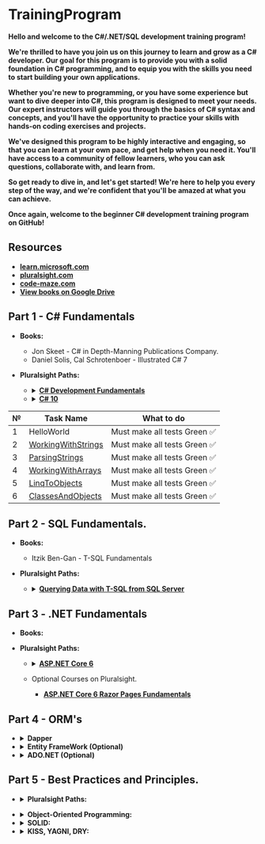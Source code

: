 # TrainingProgram

**Hello and welcome to the C#/.NET/SQL development training program!**

**We're thrilled to have you join us on this journey to learn and grow as a C# developer. Our goal for this program is to provide you with a solid foundation in C# programming, and to equip you with the skills you need to start building your own applications.**

**Whether you're new to programming, or you have some experience but want to dive deeper into C#, this program is designed to meet your needs. Our expert instructors will guide you through the basics of C# syntax and concepts, and you'll have the opportunity to practice your skills with hands-on coding exercises and projects.**

**We've designed this program to be highly interactive and engaging, so that you can learn at your own pace, and get help when you need it. You'll have access to a community of fellow learners, who you can ask questions, collaborate with, and learn from.**

**So get ready to dive in, and let's get started! We're here to help you every step of the way, and we're confident that you'll be amazed at what you can achieve.**

**Once again, welcome to the beginner C# development training program on GitHub!**

## Resources

- <a href="https://learn.microsoft.com/en-us/">**learn.microsoft.com**</a>
- <a href="https://app.pluralsight.com/library/">**pluralsight.com**</a>
- <a href="https://code-maze.com/">**code-maze.com**</a>
- <a href="https://drive.google.com/drive/u/5/folders/0APnGHKQXjx1OUk9PVA">**View books on Google Drive**</a>

<h2>Part 1 - C# Fundamentals</h2>

- **Books:**
  - Jon Skeet - C# in Depth-Manning Publications Company.
  - Daniel Solis, Cal Schrotenboer - Illustrated C# 7
  
- **Pluralsight Paths:**
   
    - <details><summary><a href="https://app.pluralsight.com/paths/skill/csharp"> <strong>C# Development Fundamentals</strong> </a></summary>
      <ul>
        <li>C# 9: The Big Picture. <strong>(OPTIONAL)</strong></li>
        <li>C# 9: Getting Started.</li>
        <li>Controlling Program Flow in C# 9. <strong>(OPTIONAL)</strong></li>
        <li>Introduction to the C# 9 Type System.</li>
        <li>C# 8 Interfaces. <strong>(OPTIONAL)</strong></li>
        <li>C# 9 Generics. <strong>(OPTIONAL)</strong></li>
        <li>Working with Arrays and Collections in C# 9.</li>
        <li>C# 9 Language-Integrated Query. <strong>(LINQ)</strong></li>
        <li>Exception Handling in C# 9.</li>
        <li>Object-Oriented Programming Fundamentals in C#.</li>
      </ul>
    </details>
    
    - <details><summary><a href="https://app.pluralsight.com/paths/skill/c-10"><strong>C# 10</strong></a></summary>
      <ul>
        <li>C# 10 Fundamentals.</li>
        <li>Debugging C# 10.</li>
        <li>C# 10 Dependency Injection.</li>
        <li>C# 10 Design Patterns. <strong>(OPTIONAL)</strong></li>
        <li>Asynchronous Programming in C# 10. <strong>(OPTIONAL)</strong></li>
      </ul>
    </details>

| **№** | **Task Name** | **What to do** |
| ------------- | --------------------------- | -------------------- |
| 1  | <a href=""></a>HelloWorld  | Must make all tests Green ✅|
| 2  | <a href="https://github.com/ImesashviliIrakli/WorkingWithArrays">WorkingWithStrings</a> | Must make all tests Green ✅ |
| 3  | <a href="https://github.com/ImesashviliIrakli/ParsingStrings">ParsingStrings</a> | Must make all tests Green ✅ |
| 4  | <a href="https://github.com/ImesashviliIrakli/WorkingWithArrays">WorkingWithArrays</a> | Must make all tests Green  ✅|
| 5  | <a href="https://github.com/ImesashviliIrakli/LinqToObjects">LinqToObjects</a> | Must make all tests Green ✅|
| 6  | <a href="https://github.com/ImesashviliIrakli/ClassesAndObjects">ClassesAndObjects</a> | Must make all tests Green ✅|

<h2>Part 2 - SQL Fundamentals.</h2>

- **Books:**
  - Itzik Ben-Gan - T-SQL Fundamentals

- **Pluralsight Paths:**

  - <details><summary><a href="https://app.pluralsight.com/paths/skill/querying-data-with-t-sql-from-sql-server"><strong>Querying Data with T-SQL from SQL Server</strong></a></summary>
      <ul>
        <li>Querying Data Using T-SQL.</li>
        <li>Combining and Filtering Data with T-SQL 2019.</li>
        <li>T-SQL Data Manipulation Playbook.</li>
        <li>Capturing Logic with Stored Procedures in T-SQL.</li>
        <li>T-SQL Functions Playbook.</li>
         <li>Querying JSON, XML, and Temporal Data with T-SQL. <strong>(OPTIONAL)</strong></li>
        <li>Handling Errors in T-SQL. <strong>(OPTIONAL)</strong></li>
      </ul>
    </details>
    
<h2>Part 3 - .NET Fundamentals</h2>

- **Books:**

- **Pluralsight Paths:**

  - <details><summary><a href="https://app.pluralsight.com/paths/skill/aspnet-core-6"><strong>ASP.NET Core 6</strong></a></summary>
      <ul>
        <li>ASP.NET Core 6: Big Picture.</li>
        <li>ASP.NET Core 6 Fundamentals.</li>
        <li>Debugging and Error Hangling in ASP.NET Core 6.</li>
        <li>Loggin and Monitorying in ASP.NET Core 6.</li>
        <li>Dependency Injection in ASP.NET Core 6.</li>
      </ul>
    </details>

  - Optional Courses on Pluralsight.
    - <a href="https://app.pluralsight.com/library/courses/asp-dot-net-core-6-razor-pages-fundamentals/table-of-contents">**ASP.NET Core 6 Razor Pages Fundamentals**</a>
    
<h2>Part 4 - ORM's</h2>

  - <details><summary><strong>Dapper</strong></summary>
      <ul>
        <li>Dappers Official Documentaion: <a href="https://dapper-tutorial.net/dapper">Click Here</a></li>
        <li>Pluralsight: <a href="https://dapper-tutorial.net/dapper](https://app.pluralsight.com/library/courses/getting-started-dapper/table-of-contents">Dapper Getting Started</a></li>
      </ul>
    </details>

  - <details><summary><strong>Entity FrameWork (Optional)</strong></summary>
      <ul>
        <li>Microsoft Documentation: <a href="https://learn.microsoft.com/en-us/ef/core/">Entity Framework Core</a></li>
        <li>
          Pluralsight Paths:
          <ul>
            <li><a href="https://app.pluralsight.com/paths/skills/ef-core-6">EF Core 6</a></li>
            <li><a href="https://app.pluralsight.com/paths/skill/entity-framework-core">Entity Framework Core</a></li>
          </ul>
        </li>
      </ul>
    </details>

  - <details><summary><strong>ADO.NET (Optional)</strong></summary>
      <ul>
        <li>
          <strong>Pluralsight Coureses:</strong>
          <ul>
            <li><a href="https://app.pluralsight.com/library/courses/csharp-ado-dotnet-fundamentals/table-of-contents">Implementing ADO.NET 4 with C# 8</a></li>
            <li><a href="https://app.pluralsight.com/library/courses/c-sharp-10-data-access-fundamentals/table-of-contents">Data Access in C# 10 Fundamentals</a></li>
          </ul>
        </li>
      </ul>
    </details>
    
<h2>Part 5 - Best Practices and Principles.</h2>
  
  - <details><summary><strong>Pluralsight Paths:</strong></summary>
      <ul>
        <li> <a href="https://app.pluralsight.com/paths/skills/c-development-best-practices">C# Development Best Practices</a></li>
        <ul>
          <li>Clean Coding Principles in C#.</li>
          <li>Object-Oriented Programming Fundamentals in C#.</li>
          <li>Defensive Coding in C#.</li>
          <li>Refactoring for C# Developers.</li>
          <li>Solid Principles for C# Developers.</li>
          <li>Applying Asynchronous Programming in C# 8.</li>
        </ul>
      </ul>
   </details>
  
  - <details><summary><strong>Object-Oriented Programming:</strong></summary>
      <ul>
        <li><a href="https://learn.microsoft.com/en-us/dotnet/csharp/fundamentals/tutorials/oop">Microsoft</a></li>
        <li><a href="https://www.c-sharpcorner.com/UploadFile/mkagrahari/introduction-to-object-oriented-programming-concepts-in-C-Sharp/">c-sharpcorner</a></li>
        <li><a href="https://www.freecodecamp.org/news/what-is-object-oriented-programming/">FreeCodeCamp</a></li>
        <li><a href="https://www.educba.com/what-is-oop/">educba</a></li>
      </ul>
    </details>
  
  - <details><summary><strong>SOLID:</strong></summary>
      <ul>
        <li><a href="https://www.freecodecamp.org/news/solid-principles-explained-in-plain-english/">FreeCodeCamp</a></li>
        <li><a href="https://www.c-sharpcorner.com/UploadFile/damubetha/solid-principles-in-C-Sharp/">c-sharpcorner</a></li>
      </ul>
    </details>
  
  - <details><summary><strong>KISS, YAGNI, DRY:</strong></summary>
      <ul>
        <li><a href="https://www.boldare.com/blog/kiss-yagni-dry-principles/">Boldare</a> </li>
      </ul>
    </details>   
    
 
   
